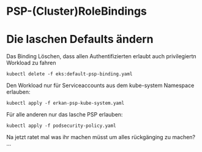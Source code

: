 # PSP-(Cluster)RoleBindings


# Die laschen Defaults ändern

Das Binding Löschen, dass allen Authentifizierten erlaubt auch privilegiertn Workload zu fahren

~~~
kubectl delete -f eks:default-psp-binding.yaml
~~~

Den Workload nur für Serviceaccounts aus dem kube-system Namespace erlauben:

~~~
kubectl apply -f erkan-psp-kube-system.yaml
~~~

Für alle anderen nur das lasche PSP erlauben:

~~~
kubectl apply -f podsecurity-policy.yaml
~~~

Na jetzt ratet mal was ihr machen müsst um alles rückgänging zu machen? ...
